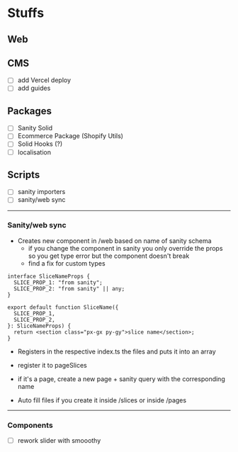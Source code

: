 # Stuffs

## Web

## CMS

- [ ] add Vercel deploy
- [ ] add guides

## Packages

- [ ] Sanity Solid
- [ ] Ecommerce Package (Shopify Utils)
- [ ] Solid Hooks (?)
- [ ] localisation

## Scripts

- [ ] sanity importers
- [ ] sanity/web sync

---

### Sanity/web sync

- Creates new component in /web based on name of sanity schema
  - if you change the component in sanity you only override the props so you get type error but the component doesn't break
  - find a fix for custom types

```tsx
interface SliceNameProps {
  SLICE_PROP_1: "from sanity";
  SLICE_PROP_2: "from sanity" || any;
}

export default function SliceName({
  SLICE_PROP_1,
  SLICE_PROP_2,
}: SliceNameProps) {
  return <section class="px-gx py-gy">slice name</section>;
}

```

- Registers in the respective index.ts the files and puts it into an array
- register it to pageSlices

- if it's a page, create a new page + sanity query with the corresponding name

- Auto fill files if you create it inside /slices or inside /pages

---

### Components

- [ ] rework slider with smooothy
